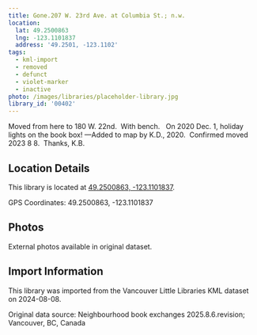 ```yaml
---
title: Gone.207 W. 23rd Ave. at Columbia St.; n.w.
location:
  lat: 49.2500863
  lng: -123.1101837
  address: '49.2501, -123.1102'
tags:
  - kml-import
  - removed
  - defunct
  - violet-marker
  - inactive
photo: /images/libraries/placeholder-library.jpg
library_id: '00402'
---
```

Moved from here to 180 W. 22nd.  With bench.  
On 2020 Dec. 1, holiday lights on the book box!
—Added to map by K.D., 2020.  
Confirmed moved 2023 8 8.  Thanks, K.B.

## Location Details

This library is located at [49.2500863, -123.1101837](https://www.google.com/maps?q=49.2500863,-123.1101837).

GPS Coordinates: 49.2500863, -123.1101837

## Photos

External photos available in original dataset.

## Import Information

This library was imported from the Vancouver Little Libraries KML dataset on 2024-08-08.

Original data source: Neighbourhood book exchanges 2025.8.6.revision; Vancouver, BC, Canada
